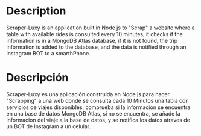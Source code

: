 # Description

Scraper-Luxy is an application built in Node js to "Scrap" a website where a table with available rides is consulted every 10 minutes, it checks if the information is in a MongoDB Atlas database, if it is not found, the trip information is added to the database, and the data is notified through an Instagram BOT to a smarthPhone.

# Descripción

Scraper-Luxy es una aplicación construida en Node js para hacer "Scrapping" a una web donde se consulta cada 10 Minutos una tabla con servicios de viajes disponibles, comprueba si la información se encuentra en una base de datos MongoDB Atlas, si no se encuentra, se añade la informacion del viaje a la base de datos, y se notifica los datos atraves de un BOT de Instagram a un celular.
